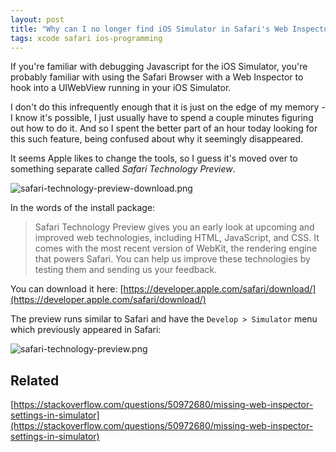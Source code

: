 ```yaml
---
layout: post
title: "Why can I no longer find iOS Simulator in Safari's Web Inspector? Answer: Safari Technology Preview"
tags: xcode safari ios-programming
---
```


If you're familiar with debugging Javascript for the iOS Simulator,
you're probably familiar with using the Safari Browser with a Web
Inspector to hook into a UIWebView running in your iOS Simulator.

I don't do this infrequently enough that it is just on the edge of my
memory - I know it's possible, I just usually have to spend a couple
minutes figuring out how to do it. And so I spent the better part of
an hour today looking for this such feature, being confused about why
it seemingly disappeared.

It seems Apple likes to change the tools, so I guess it's moved over
to something separate called *Safari Technology Preview*.

![safari-technology-preview-download.png]({{site.url}}/assets/images/safari-technology-preview-download.png)

In the words of the install package:

> Safari Technology Preview gives you an early look at upcoming and
> improved web technologies, including HTML, JavaScript, and CSS. It
> comes with the most recent version of WebKit, the rendering engine
> that powers Safari. You can help us improve these technologies by
> testing them and sending us your feedback.

You can download it
here:
[https://developer.apple.com/safari/download/](https://developer.apple.com/safari/download/)

The preview runs similar to Safari and have the `Develop > Simulator`
menu which previously appeared in Safari:

![safari-technology-preview.png]({{site.url}}/assets/images/safari-technology-preview.png)

## Related

[https://stackoverflow.com/questions/50972680/missing-web-inspector-settings-in-simulator](https://stackoverflow.com/questions/50972680/missing-web-inspector-settings-in-simulator)
